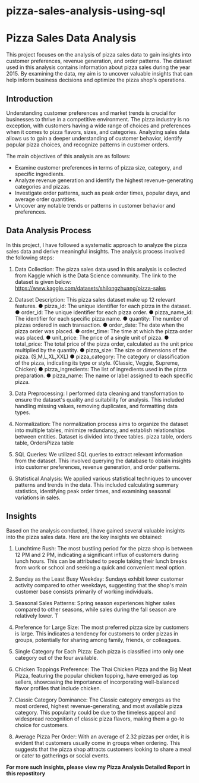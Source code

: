 # pizza-sales-analysis-using-sql

# Pizza Sales Data Analysis

This project focuses on the analysis of pizza sales data to gain insights into customer preferences, revenue generation, and order patterns. The dataset used in this analysis contains information about pizza sales during the year 2015. By examining the data, my aim is to uncover valuable insights that can help inform business decisions and optimize the pizza shop's operations.

## Introduction

Understanding customer preferences and market trends is crucial for businesses to thrive in a competitive environment. The pizza industry is no exception, with customers having a wide range of choices and preferences when it comes to pizza flavors, sizes, and categories. Analyzing sales data allows us to gain a deeper understanding of customer behavior, identify popular pizza choices, and recognize patterns in customer orders.

The main objectives of this analysis are as follows:
- Examine customer preferences in terms of pizza size, category, and specific ingredients.
- Analyze revenue generation and identify the highest revenue-generating categories and pizzas.
- Investigate order patterns, such as peak order times, popular days, and average order quantities.
- Uncover any notable trends or patterns in customer behavior and preferences.

## Data Analysis Process

In this project, I have followed a systematic approach to analyze the pizza sales data and derive meaningful insights. The analysis process involved the following steps:

1. Data Collection: The pizza sales data used in this analysis is collected from Kaggle which is the Data Science
community. The link to the dataset is given below:
https://www.kaggle.com/datasets/shilongzhuang/pizza-sales

2. Dataset Description: This pizza sales dataset make up 12 relevant features.
● pizza_id: The unique identifier for each pizza in the dataset.
● order_id: The unique identifier for each pizza order.
● pizza_name_id: The identifier for each specific pizza name.
● quantity: The number of pizzas ordered in each transaction.
● order_date: The date when the pizza order was placed.
● order_time: The time at which the pizza order was placed.
● unit_price: The price of a single unit of pizza.
● total_price: The total price of the pizza order, calculated as the unit price multiplied by the
quantity.
● pizza_size: The size or dimensions of the pizza. (S,M,L,XL,XXL)
● pizza_category: The category or classification of the pizza, indicating its type or style.
(Classic, Veggie, Supreme, Chicken)
● pizza_ingredients: The list of ingredients used in the pizza preparation.
● pizza_name: The name or label assigned to each specific pizza.

3. Data Preprocessing: I performed data cleaning and transformation to ensure the dataset's quality and suitability for analysis. This included handling missing values, removing duplicates, and formatting data types.

4. Normalization: The normalization process aims to organize the dataset into multiple tables, minimize redundancy,
and establish relationships between entities. Dataset is divided into three tables. pizza table, orders table, OrdersPizza table

2. SQL Queries: We utilized SQL queries to extract relevant information from the dataset. This involved querying the database to obtain insights into customer preferences, revenue generation, and order patterns.

3. Statistical Analysis: We applied various statistical techniques to uncover patterns and trends in the data. This included calculating summary statistics, identifying peak order times, and examining seasonal variations in sales.

## Insights

Based on the analysis conducted, I have gained several valuable insights into the pizza sales data. Here are the key insights we obtained:

1. Lunchtime Rush: The most bustling period for the pizza shop is between 12 PM and 2 PM,
indicating a significant influx of customers during lunch hours. This can be attributed to
people taking their lunch breaks from work or school and seeking a quick and convenient
meal option.

2. Sunday as the Least Busy Weekday: Sundays exhibit lower customer activity compared to
other weekdays, suggesting that the shop's main customer base consists primarily of
working individuals.

3. Seasonal Sales Patterns: Spring season experiences higher sales compared to other
seasons, while sales during the fall season are relatively lower. T

4. Preference for Large Size: The most preferred pizza size by customers is large. This
indicates a tendency for customers to order pizzas in groups, potentially for sharing among
family, friends, or colleagues.

5. Single Category for Each Pizza: Each pizza is classified into only one category out of the
four available. 

6. Chicken Toppings Preference: The Thai Chicken Pizza and
the Big Meat Pizza, featuring the popular chicken topping, have emerged as top sellers, showcasing
the importance of incorporating well-balanced flavor profiles that include chicken.

7. Classic Category Dominance: The Classic category emerges as the most ordered, highest
revenue-generating, and most available pizza category. This popularity could be due to the
timeless appeal and widespread recognition of classic pizza flavors, making them a go-to
choice for customers.

8. Average Pizza Per Order: With an average of 2.32 pizzas per order, it is evident that
customers usually come in groups when ordering. This suggests that the pizza shop attracts
customers looking to share a meal or cater to gatherings or social events.

**For more such insights, please view my Pizza Analysis Detailed Report in this repostitory**
